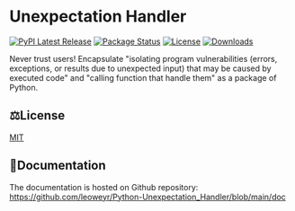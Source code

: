 # Unexpectation Handler
[![PyPI Latest Release](https://img.shields.io/pypi/v/unexpectation-handler.svg)](https://pypi.org/project/unexpectation-handler/)
[![Package Status](https://img.shields.io/pypi/status/unexpectation-handler.svg)](https://pypi.org/project/unexpectation-handler/)
[![License](https://img.shields.io/pypi/l/unexpectation-handler.svg)](https://github.com/leoweyr/Python-Unexpectation_Handler/blob/main/LICENSE)
[![Downloads](https://static.pepy.tech/personalized-badge/unexpectation-handler?period=total&units=international_system&left_color=grey&right_color=green&left_text=pypi%20downloads)](https://pepy.tech/project/unexpectation-handler)

Never trust users! Encapsulate "isolating program vulnerabilities (errors, exceptions, or results due to unexpected input) that may be caused by executed code" and "calling function that handle them" as a package of Python.

## ⚖️License

[MIT](https://github.com/leoweyr/Python-Unexpectation_Handler/blob/main/LICENSE)

## 📗Documentation

The documentation is hosted on Github repository: https://github.com/leoweyr/Python-Unexpectation_Handler/blob/main/doc
